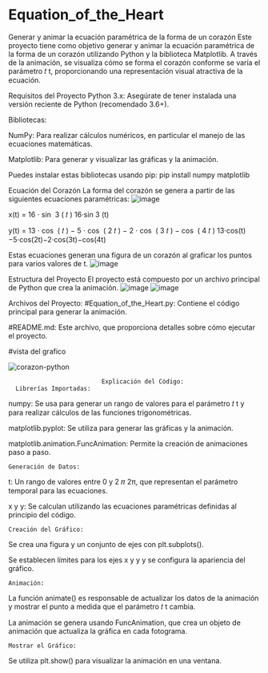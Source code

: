 # Equation_of_the_Heart
Generar y animar la ecuación paramétrica de la forma de un corazón
Este proyecto tiene como objetivo generar y animar la ecuación paramétrica de la forma de un corazón utilizando Python y la biblioteca Matplotlib. A través de la animación, se visualiza cómo se forma el corazón conforme se varía el parámetro 
𝑡
t, proporcionando una representación visual atractiva de la ecuación.

Requisitos del Proyecto
Python 3.x: Asegúrate de tener instalada una versión reciente de Python (recomendado 3.6+).

Bibliotecas:

NumPy: Para realizar cálculos numéricos, en particular el manejo de las ecuaciones matemáticas.

Matplotlib: Para generar y visualizar las gráficas y la animación.

Puedes instalar estas bibliotecas usando pip:
    pip install numpy matplotlib

Ecuación del Corazón
La forma del corazón se genera a partir de las siguientes ecuaciones paramétricas:
![image](https://github.com/user-attachments/assets/c028bee4-bd36-4d46-be32-94d780a184b1)

x(t) = 
16
⋅
sin
⁡
3
(
𝑡
)
16⋅sin 
3
 (t)

y(t) = 
13
⋅
cos
⁡
(
𝑡
)
−
5
⋅
cos
⁡
(
2
𝑡
)
−
2
⋅
cos
⁡
(
3
𝑡
)
−
cos
⁡
(
4
𝑡
)
13⋅cos(t)−5⋅cos(2t)−2⋅cos(3t)−cos(4t)

Estas ecuaciones generan una figura de un corazón al graficar los puntos para varios valores de t.
![image](https://github.com/user-attachments/assets/91a67ec0-f810-4156-a5e4-e37876aa6f0c)


Estructura del Proyecto
El proyecto está compuesto por un archivo principal de Python que crea la animación.
![image](https://github.com/user-attachments/assets/d8439f43-950b-4d4b-989b-cd0cb00f2b1e)
![image](https://github.com/user-attachments/assets/e0983672-1b9e-440f-bd5a-33e0f2abeacf)

Archivos del Proyecto:
#Equation_of_the_Heart.py: Contiene el código principal para generar la animación.

#README.md: Este archivo, que proporciona detalles sobre cómo ejecutar el proyecto.

#vista del grafico

![corazon-python](https://github.com/user-attachments/assets/7503546a-6829-4742-a6c2-f8b612bb9e93)

                              Explicación del Código:
      Librerías Importadas:

numpy: Se usa para generar un rango de valores para el parámetro 
𝑡
t y para realizar cálculos de las funciones trigonométricas.

matplotlib.pyplot: Se utiliza para generar las gráficas y la animación.

matplotlib.animation.FuncAnimation: Permite la creación de animaciones paso a paso.

    Generación de Datos:

t: Un rango de valores entre 0 y 
2
𝜋
2π, que representan el parámetro temporal para las ecuaciones.

x y y: Se calculan utilizando las ecuaciones paramétricas definidas al principio del código.

    Creación del Gráfico:

Se crea una figura y un conjunto de ejes con plt.subplots().

Se establecen límites para los ejes x y y y se configura la apariencia del gráfico.

    Animación:

La función animate() es responsable de actualizar los datos de la animación y mostrar el punto a medida que el parámetro 
𝑡
t cambia.

La animación se genera usando FuncAnimation, que crea un objeto de animación que actualiza la gráfica en cada fotograma.

    Mostrar el Gráfico:

Se utiliza plt.show() para visualizar la animación en una ventana.
